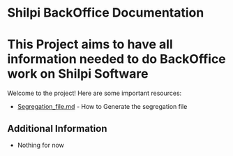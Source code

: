 # Shilpi BackOffice Documentation

# This Project aims to have all information needed to do BackOffice work on Shilpi Software

Welcome to the project! Here are some important resources:

- [Segregation_file.md](./Segregation_file.md) - How to Generate the segregation file


## Additional Information
- Nothing for now
